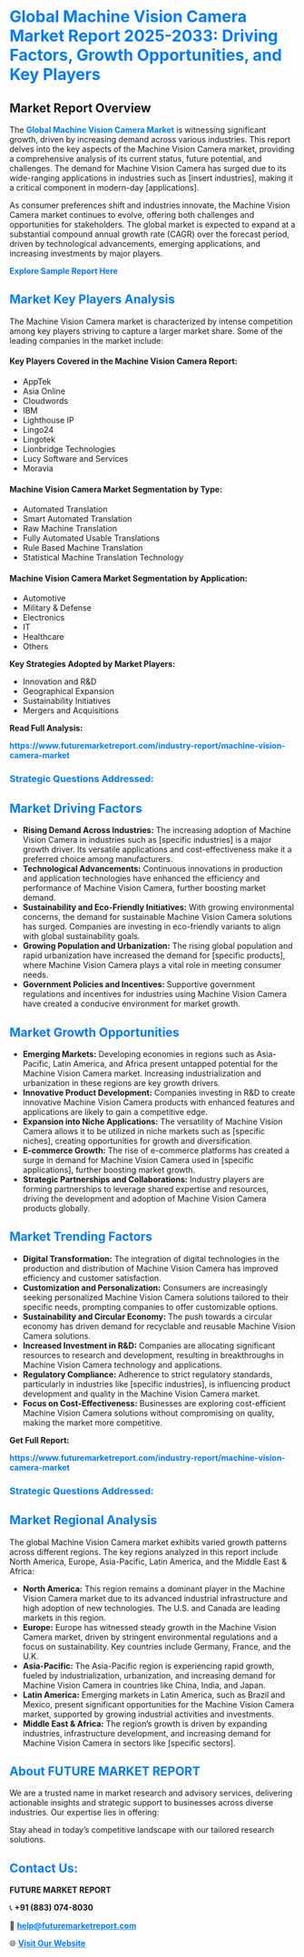 <h1 style="color: #007BFF;">Global Machine Vision Camera Market Report 2025-2033: Driving Factors, Growth Opportunities, and Key Players</h1>

<section id="overview">
<h2>Market Report Overview</h2>
<p>The <a href="https://www.futuremarketreport.com/industry-report/machine-vision-camera-market" style="color: #007BFF; text-decoration: none;"><strong>Global Machine Vision Camera Market</strong></a> is witnessing significant growth, driven by increasing demand across various industries. This report delves into the key aspects of the Machine Vision Camera market, providing a comprehensive analysis of its current status, future potential, and challenges. The demand for Machine Vision Camera has surged due to its wide-ranging applications in industries such as [insert industries], making it a critical component in modern-day [applications].</p>
<p>As consumer preferences shift and industries innovate, the Machine Vision Camera market continues to evolve, offering both challenges and opportunities for stakeholders. The global market is expected to expand at a substantial compound annual growth rate (CAGR) over the forecast period, driven by technological advancements, emerging applications, and increasing investments by major players.</p>
</section>

<section id="overview">
<p><a href="https://www.futuremarketreport.com/request-sample/reportId=34886" style="color: #007BFF; text-decoration: none;"><strong>Explore Sample Report Here</strong></a></p>
</section>

<section id="key-players">
<h2 style="color: #007BFF;">Market Key Players Analysis</h2>
<p>The Machine Vision Camera market is characterized by intense competition among key players striving to capture a larger market share. Some of the leading companies in the market include:</p>
<h4>Key Players Covered in the Machine Vision Camera Report:</h4>
<ul><li>AppTek</li><li>Asia Online</li><li>Cloudwords</li><li>IBM</li><li>Lighthouse IP</li><li>Lingo24</li><li>Lingotek</li><li>Lionbridge Technologies</li><li>Lucy Software and Services</li><li>Moravia</li></ul>
<h4>Machine Vision Camera Market Segmentation by Type:</h4>
<ul><li>Automated Translation</li><li>Smart Automated Translation</li><li>Raw Machine Translation</li><li>Fully Automated Usable Translations</li><li>Rule Based Machine Translation</li><li>Statistical Machine Translation Technology</li></ul>

<h4>Machine Vision Camera Market Segmentation by Application:</h4>
<ul><li>Automotive</li><li>Military &amp; Defense</li><li>Electronics</li><li>IT</li><li>Healthcare</li><li>Others</li></ul>
<p><strong>Key Strategies Adopted by Market Players:</strong></p>
<ul>
<li>Innovation and R&D</li>
<li>Geographical Expansion</li>
<li>Sustainability Initiatives</li>
<li>Mergers and Acquisitions</li>
</ul>
</section>

<section>
<p><strong>Read Full Analysis: </strong></p><a href="https://www.futuremarketreport.com/industry-report/machine-vision-camera-market" style="color: #007BFF; text-decoration: none;"><strong>https://www.futuremarketreport.com/industry-report/machine-vision-camera-market</strong></a>
<h3 style="color: #007BFF;">Strategic Questions Addressed:</h3>
</section>

<section id="driving-factors">
<h2 style="color: #007BFF;">Market Driving Factors</h2>
<ul>
<li><strong>Rising Demand Across Industries:</strong> The increasing adoption of Machine Vision Camera in industries such as [specific industries] is a major growth driver. Its versatile applications and cost-effectiveness make it a preferred choice among manufacturers.</li>
<li><strong>Technological Advancements:</strong> Continuous innovations in production and application technologies have enhanced the efficiency and performance of Machine Vision Camera, further boosting market demand.</li>
<li><strong>Sustainability and Eco-Friendly Initiatives:</strong> With growing environmental concerns, the demand for sustainable Machine Vision Camera solutions has surged. Companies are investing in eco-friendly variants to align with global sustainability goals.</li>
<li><strong>Growing Population and Urbanization:</strong> The rising global population and rapid urbanization have increased the demand for [specific products], where Machine Vision Camera plays a vital role in meeting consumer needs.</li>
<li><strong>Government Policies and Incentives:</strong> Supportive government regulations and incentives for industries using Machine Vision Camera have created a conducive environment for market growth.</li>
</ul>
</section>

<section id="growth-opportunities">
<h2 style="color: #007BFF;">Market Growth Opportunities</h2>
<ul>
<li><strong>Emerging Markets:</strong> Developing economies in regions such as Asia-Pacific, Latin America, and Africa present untapped potential for the Machine Vision Camera market. Increasing industrialization and urbanization in these regions are key growth drivers.</li>
<li><strong>Innovative Product Development:</strong> Companies investing in R&D to create innovative Machine Vision Camera products with enhanced features and applications are likely to gain a competitive edge.</li>
<li><strong>Expansion into Niche Applications:</strong> The versatility of Machine Vision Camera allows it to be utilized in niche markets such as [specific niches], creating opportunities for growth and diversification.</li>
<li><strong>E-commerce Growth:</strong> The rise of e-commerce platforms has created a surge in demand for Machine Vision Camera used in [specific applications], further boosting market growth.</li>
<li><strong>Strategic Partnerships and Collaborations:</strong> Industry players are forming partnerships to leverage shared expertise and resources, driving the development and adoption of Machine Vision Camera products globally.</li>
</ul>
</section>

<section id="trending-factors">
<h2 style="color: #007BFF;">Market Trending Factors</h2>
<ul>
<li><strong>Digital Transformation:</strong> The integration of digital technologies in the production and distribution of Machine Vision Camera has improved efficiency and customer satisfaction.</li>
<li><strong>Customization and Personalization:</strong> Consumers are increasingly seeking personalized Machine Vision Camera solutions tailored to their specific needs, prompting companies to offer customizable options.</li>
<li><strong>Sustainability and Circular Economy:</strong> The push towards a circular economy has driven demand for recyclable and reusable Machine Vision Camera solutions.</li>
<li><strong>Increased Investment in R&D:</strong> Companies are allocating significant resources to research and development, resulting in breakthroughs in Machine Vision Camera technology and applications.</li>
<li><strong>Regulatory Compliance:</strong> Adherence to strict regulatory standards, particularly in industries like [specific industries], is influencing product development and quality in the Machine Vision Camera market.</li>
<li><strong>Focus on Cost-Effectiveness:</strong> Businesses are exploring cost-efficient Machine Vision Camera solutions without compromising on quality, making the market more competitive.</li>
</ul>
</section>

<section>
<p><strong>Get Full Report: </strong></p><a href="https://www.futuremarketreport.com/industry-report/machine-vision-camera-market" style="color: #007BFF; text-decoration: none;"><strong>https://www.futuremarketreport.com/industry-report/machine-vision-camera-market</strong></a>
<h3 style="color: #007BFF;">Strategic Questions Addressed:</h3>
</section>


<section id="regional-analysis">
<h2 style="color: #007BFF;">Market Regional Analysis</h2>
<p>The global Machine Vision Camera market exhibits varied growth patterns across different regions. The key regions analyzed in this report include North America, Europe, Asia-Pacific, Latin America, and the Middle East & Africa:</p>
<ul>
<li><strong>North America:</strong> This region remains a dominant player in the Machine Vision Camera market due to its advanced industrial infrastructure and high adoption of new technologies. The U.S. and Canada are leading markets in this region.</li>
<li><strong>Europe:</strong> Europe has witnessed steady growth in the Machine Vision Camera market, driven by stringent environmental regulations and a focus on sustainability. Key countries include Germany, France, and the U.K.</li>
<li><strong>Asia-Pacific:</strong> The Asia-Pacific region is experiencing rapid growth, fueled by industrialization, urbanization, and increasing demand for Machine Vision Camera in countries like China, India, and Japan.</li>
<li><strong>Latin America:</strong> Emerging markets in Latin America, such as Brazil and Mexico, present significant opportunities for the Machine Vision Camera market, supported by growing industrial activities and investments.</li>
<li><strong>Middle East & Africa:</strong> The region’s growth is driven by expanding industries, infrastructure development, and increasing demand for Machine Vision Camera in sectors like [specific sectors].</li>
</ul>
</section>

<footer>
<h2 style="color: #007BFF;">About FUTURE MARKET REPORT</h2>
<p>We are a trusted name in market research and advisory services, delivering actionable insights and strategic support to businesses across diverse industries. Our expertise lies in offering:</p>

<p>Stay ahead in today’s competitive landscape with our tailored research solutions.</p>

<h2 style="color: #007BFF;">Contact Us:</h2>
<p><strong>FUTURE MARKET REPORT</strong></p>
<p>📞 <strong>+91 (883) 074-8030</strong></p>
<p>📧 <strong><a href="mailto:help@futuremarketreport.com" style="color: #007BFF;">help@futuremarketreport.com</a></strong></p>
<p>🌐 <strong><a href="https://www.futuremarketreport.com/" style="color: #007BFF;">Visit Our Website</a></strong></p>
</footer>